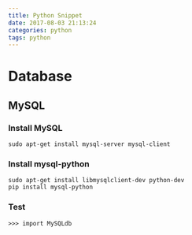 ```yaml
---
title: Python Snippet
date: 2017-08-03 21:13:24
categories: python
tags: python
---
```


<!-- more -->

# Database
## MySQL
### Install MySQL
```
sudo apt-get install mysql-server mysql-client
```

### Install mysql-python
```
sudo apt-get install libmysqlclient-dev python-dev
pip install mysql-python
```
### Test
```
>>> import MySQLdb
```
